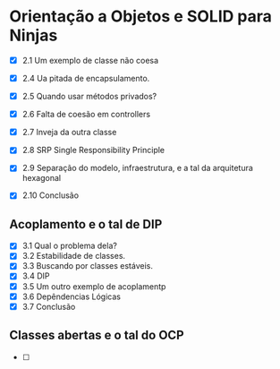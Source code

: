 # Orientação a Objetos e SOLID para Ninjas

- [x] 2.1 Um exemplo de classe não coesa
- [x] 2.4 Ua pitada de encapsulamento.
- [x] 2.5 Quando usar métodos privados? 
- [x] 2.6 Falta de coesão em controllers
- [x] 2.7 Inveja da outra classe
- [x] 2.8 SRP Single Responsibility Principle
- [x] 2.9 Separação do modelo, infraestrutura, e a tal da arquitetura hexagonal
- [x] 2.10 Conclusão


## Acoplamento e o tal de DIP
- [x] 3.1 Qual o problema dela?
- [x] 3.2 Estabilidade de classes.
- [X] 3.3 Buscando por classes estáveis.
- [X] 3.4 DIP
- [X] 3.5 Um outro exemplo de acoplamentp
- [X] 3.6 Depêndencias Lógicas 
- [X] 3.7 Conclusão

## Classes abertas e o tal do OCP
-[ ]  
